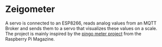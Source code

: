 Zeigometer
==========

A servo is connected to an ESP8266, reads analog values from an MQTT
Broker and sends them to a servo that visualizes these values on a
scale. The project is mainly inspired by the
[pingo meter project](https://www.raspberrypi.org/magpi/pingometer/)
from the Raspberry Pi Magazine.


